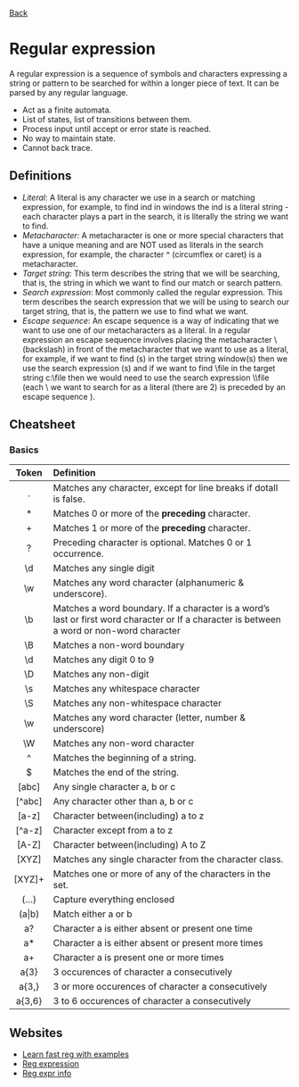 [Back](https://github.com/Catacrockers/WikiTocha/blob/master/en/programming_languages/main.md)

# Regular expression

A regular expression is a sequence of symbols and characters expressing a string or pattern to be searched for within a longer piece of text. It can be parsed by any regular language.

* Act as a finite automata.
* List of states, list of transitions between them.
* Process input until accept or error state is reached.
* No way to maintain state.
* Cannot back trace.

## Definitions

* *Literal*: A literal is any character we use in a search or matching expression, for example, to find ind in windows the ind is a literal string - each character plays a part in the search, it is literally the string we want to find.
* *Metacharacter*: A metacharacter is one or more special characters that have a unique meaning and are NOT used as literals in the search expression, for example, the character ^ (circumflex or caret) is a metacharacter.
* *Target string*: This term describes the string that we will be searching, that is, the string in which we want to find our match or search pattern.
* *Search expression*: Most commonly called the regular expression. This term describes the search expression that we will be using to search our target string, that is, the pattern we use to find what we want.
* *Escape sequence*: An escape sequence is a way of indicating that we want to use one of our metacharacters as a literal. In a regular expression an escape sequence involves placing the metacharacter \ (backslash) in front of the metacharacter that we want to use as a literal, for example, if we want to find (s) in the target string window(s) then we use the search expression \(s\) and if we want to find \\file in the target string c:\\file then we would need to use the search expression \\\\file (each \ we want to search for as a literal (there are 2) is preceded by an escape sequence \).

## Cheatsheet

### Basics

| Token   |      Definition|
|:----------:|:-------------|
| . |  Matches any character, except for line breaks if dotall is false. |
| * |  Matches 0 or more of the **preceding** character. |
| + |  Matches 1 or more of the **preceding** character. |
| ? |  Preceding character is optional. Matches 0 or 1 occurrence. |
| \d |  Matches any single digit |
| \w |  Matches any word character (alphanumeric & underscore). |
| \b | 	Matches a word boundary. If a character is a word’s last or first word character or If a character is between a word or non-word character |
| \B | 	Matches a non-word boundary |
| \d | 	Matches any digit 0 to 9 |
| \D | 	Matches any non-digit |
| \s | 	Matches any whitespace character |
| \S | 	Matches any non-whitespace character |
| \w | 	Matches any word character (letter, number & underscore) |
| \W | 	Matches any non-word character |
| ^ |  Matches the beginning of a string. |
| $ | Matches the end of the string. |
| [abc] | 	Any single character a, b or c |
| [^abc] | 	Any character other than a, b or c |
| [a-z] | 	Character between(including) a to z |
| [\^a-z] | 	Character except from a to z |
| [A-Z] | 	Character between(including) A to Z |
| [XYZ] | Matches any single character from the character class. |
| [XYZ]+ | Matches one or more of any of the characters in the set. |
| (…) | 	Capture everything enclosed |
| (a&#124;b) | 	Match either a or b |
| a? | 	Character a is either absent or present one time |
| a* | 	Character a is either absent or present more times |
| a+ | 	Character a is present one or more times |
| a{3} | 	3 occurences of character a consecutively |
| a{3,} | 	3 or more occurences of character a consecutively |
| a{3,6} | 	3 to 6 occurences of character a consecutively |

## Websites

* [Learn fast reg with examples](https://regexone.com/)
* [Reg expression](http://regexr.com/)
* [Reg expr info](http://www.regular-expressions.info)
